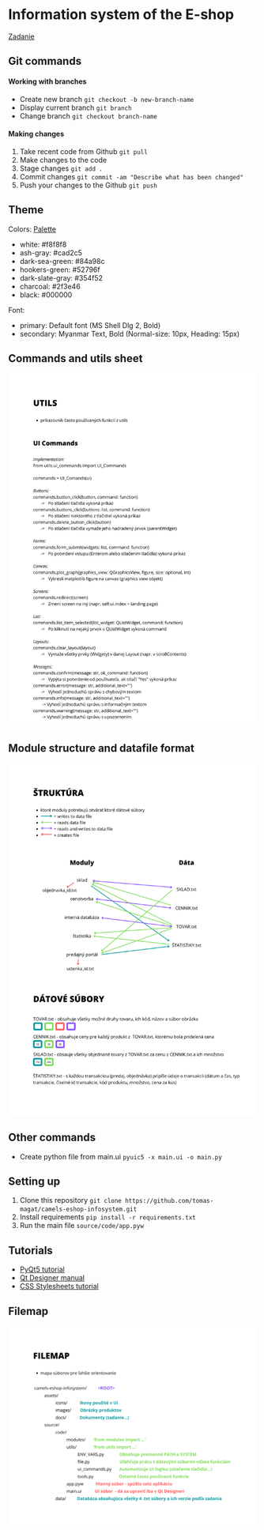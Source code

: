 # Information system of the E-shop

[Zadanie](assets/docs/zadanie.pdf)
 
 
## Git commands

#### Working with branches
- Create new branch `git checkout -b new-branch-name`
- Display current branch `git branch` 
- Change branch `git checkout branch-name`

#### Making changes 
1. Take recent code from Github `git pull`
3. Make changes to the code
4. Stage changes `git add .`
5. Commit changes `git commit -am "Describe what has been changed"`
6. Push your changes to the Github `git push`


## Theme

Colors: [Palette](https://coolors.co/palette/cad2c5-84a98c-52796f-354f52-2f3e46)
- white: #f8f8f8
- ash-gray: #cad2c5
- dark-sea-green: #84a98c
- hookers-green: #52796f
- dark-slate-gray: #354f52
- charcoal: #2f3e46
- black: #000000

Font: 
- primary: Default font (MS Shell Dlg 2, Bold)
- secondary: Myanmar Text, Bold (Normal-size: 10px, Heading: 15px)


## Commands and utils sheet
![](assets/docs/COMMANDS_4.png)

## Module structure and datafile format
![](assets/docs/STRUCTURE_2.png)

## Other commands

- Create python file from main.ui `pyuic5 -x main.ui -o main.py`


## Setting up

1. Clone this repository `git clone https://github.com/tomas-magat/camels-eshop-infosystem.git`
2. Install requirements  `pip install -r requirements.txt`
3. Run the main file `source/code/app.pyw`


## Tutorials

- [PyQt5 tutorial](https://www.pythonguis.com/pyqt5-tutorial/)
- [Qt Designer manual](https://doc.qt.io/archives/qt-4.8/designer-manual.html)
- [CSS Stylesheets tutorial](https://www.youtube.com/watch?v=508C8dX9_og)


## Filemap
![](assets/docs/FILEMAP_2.png)
